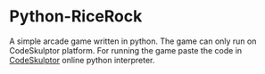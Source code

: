 # Python-RiceRock
A simple arcade game written in python. The game can only run on CodeSkulptor platform.
For running the game paste the code in [CodeSkulptor](http://www.codeskulptor.org/) online
python interpreter.
